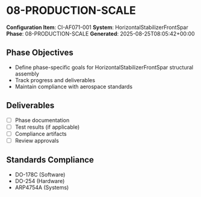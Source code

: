# 08-PRODUCTION-SCALE

**Configuration Item**: CI-AF071-001
**System**: HorizontalStabilizerFrontSpar
**Phase**: 08-PRODUCTION-SCALE
**Generated**: 2025-08-25T08:05:42+00:00

## Phase Objectives
- Define phase-specific goals for HorizontalStabilizerFrontSpar structural assembly
- Track progress and deliverables
- Maintain compliance with aerospace standards

## Deliverables
- [ ] Phase documentation
- [ ] Test results (if applicable)
- [ ] Compliance artifacts
- [ ] Review approvals

## Standards Compliance
- DO-178C (Software)
- DO-254 (Hardware)
- ARP4754A (Systems)

